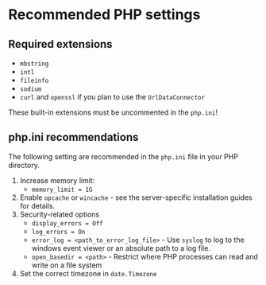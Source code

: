 # Recommended PHP settings

## Required extensions

- `mbstring`
- `intl`
- `fileinfo`
- `sodium`
- `curl` and `openssl` if you plan to use the `UrlDataConnector`

These built-in extensions must be uncommented in the `php.ini`!

## php.ini recommendations

The following setting are recommended in the `php.ini` file in your PHP directory. 

1. Increase memory limit:
	- `memory_limit = 1G`
2. Enable `opcache` or `wincache` - see the server-specific installation guides for details. 
3. Security-related options
	- `display_errors = Off`
	- `log_errors = On`
	- `error_log = <path_to_error_log_file>` - Use `syslog` to log to the windows event viewer or an absolute path to a log file. 
	- `open_basedir = <path>` - Restrict where PHP processes can read and write on a file system
4. Set the correct timezone in `date.Timezone`
